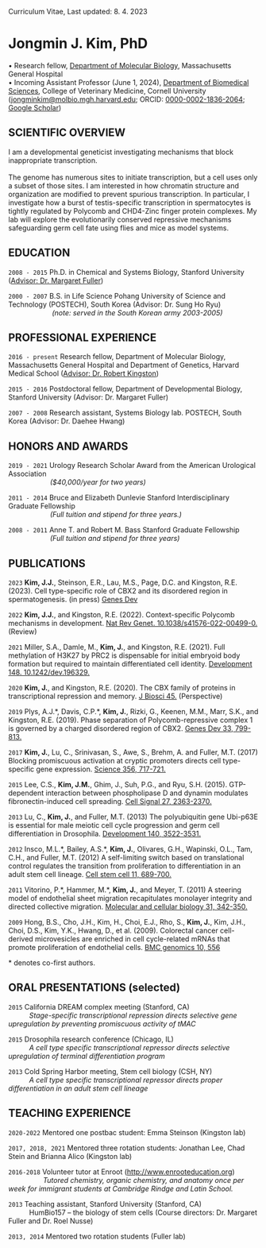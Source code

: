 Curriculum Vitae, Last updated: 8. 4. 2023

# Jongmin J. Kim, PhD

• Research fellow, [Department of Molecular Biology](https://molbio.massgeneral.org/), Massachusetts General Hospital <br>
• Incoming Assistant Professor (June 1, 2024), [Department of Biomedical Sciences](https://www.vet.cornell.edu/departments/biomedical-sciences), College of Veterinary Medicine, Cornell University <br>
(jongminkim@molbio.mgh.harvard.edu; ORCID: [0000-0002-1836-2064](https://orcid.org/0000-0002-1836-2064); [Google Scholar](https://scholar.google.com/citations?user=sDNrClcAAAAJ&hl=en)) <br>

## SCIENTIFIC OVERVIEW

I am a developmental geneticist investigating mechanisms that block inappropriate transcription. <br><br> The genome has numerous sites to initiate transcription, but a cell uses only a subset of those sites. I am interested in how chromatin structure and organization are modified to prevent spurious transcription. In particular, I investigate how a burst of testis-specific transcription in spermatocytes is tightly regulated by Polycomb and CHD4-Zinc finger protein complexes. My lab will explore the evolutionarily conserved repressive mechanisms safeguarding germ cell fate using flies and mice as model systems.

## EDUCATION

`2008 - 2015`
Ph.D. in Chemical and Systems Biology, Stanford University ([Advisor: Dr. Margaret Fuller](http://fullerlab.su.domains/))

`2000 - 2007`
B.S. in Life Science Pohang University of Science and Technology (POSTECH), South Korea (Advisor: Dr. Sung Ho Ryu) <br>
&emsp;&emsp;&emsp;&emsp;&emsp;&emsp; <em>(note: served in the South Korean army 2003-2005)</em>


## PROFESSIONAL EXPERIENCE

`2016 - present`
Research fellow, Department of Molecular Biology, Massachusetts General Hospital and Department of Genetics, Harvard Medical School ([Advisor: Dr. Robert Kingston](https://molbio.mgh.harvard.edu/kingstonweb/))

`2015 - 2016`
Postdoctoral fellow, Department of Developmental Biology, Stanford University (Advisor: Dr. Margaret Fuller)

`2007 - 2008`
Research assistant, Systems Biology lab. POSTECH, South Korea (Advisor: Dr. Daehee Hwang)

## HONORS AND AWARDS

`2019 - 2021`
Urology Research Scholar Award from the American Urological Association <br>
&emsp;&emsp;&emsp;&emsp;&emsp;&emsp;<em>($40,000/year for two years)</em>

`2011 - 2014`
Bruce and Elizabeth Dunlevie Stanford Interdisciplinary Graduate Fellowship <br>
&emsp;&emsp;&emsp;&emsp;&emsp;&emsp;<em>(Full tuition and stipend for three years.)</em>

`2008 - 2011`
Anne T. and Robert M. Bass Stanford Graduate Fellowship <br>
&emsp;&emsp;&emsp;&emsp;&emsp;&emsp;<em>(Full tuition and stipend for three years)</em>

## PUBLICATIONS


`2023` **Kim, J.J.**, Steinson, E.R., Lau, M.S., Page, D.C. and Kingston, R.E. (2023). Cell type-specific role of CBX2 and its disordered region in spermatogenesis. (in press) [Genes Dev](https://www.biorxiv.org/content/10.1101/2022.08.25.505322v1) 

`2022` **Kim, J.J.**, and Kingston, R.E. (2022). Context-specific Polycomb mechanisms in development. [Nat Rev Genet. 10.1038/s41576-022-00499-0.](https://pubmed.ncbi.nlm.nih.gov/35681061/) (Review)

`2021` Miller, S.A., Damle, M., **Kim, J.**, and Kingston, R.E. (2021). Full methylation of H3K27 by PRC2 is dispensable for initial embryoid body formation but required to maintain differentiated cell identity. [Development 148. 10.1242/dev.196329.](https://pubmed.ncbi.nlm.nih.gov/33688077/)

`2020` **Kim, J.**, and Kingston, R.E. (2020). The CBX family of proteins in transcriptional repression and memory. [J Biosci 45.](https://pubmed.ncbi.nlm.nih.gov/31965994/) (Perspective)

`2019` Plys, A.J.\*, Davis, C.P.\*, **Kim, J.**, Rizki, G., Keenen, M.M., Marr, S.K., and Kingston, R.E. (2019). Phase separation of Polycomb-repressive complex 1 is governed by a charged disordered region of CBX2. [Genes Dev 33, 799-813.](https://pubmed.ncbi.nlm.nih.gov/31171700/)

`2017` **Kim, J.**, Lu, C., Srinivasan, S., Awe, S., Brehm, A. and Fuller, M.T. (2017) Blocking promiscuous activation at cryptic promoters directs cell type-specific gene expression. [Science 356, 717-721.](https://pubmed.ncbi.nlm.nih.gov/28522526/)

`2015` Lee, C.S., **Kim, J.M.**, Ghim, J., Suh, P.G., and Ryu, S.H. (2015). GTP-dependent interaction between phospholipase D and dynamin modulates fibronectin-induced cell spreading. [Cell Signal 27, 2363-2370.](https://pubmed.ncbi.nlm.nih.gov/26341143/)

`2013` Lu, C., **Kim, J.**, and Fuller, M.T. (2013) The polyubiquitin gene Ubi-p63E is essential for male meiotic cell cycle progression and germ cell differentiation in Drosophila. [Development 140, 3522-3531.](https://pubmed.ncbi.nlm.nih.gov/23884444/)

`2012` Insco, M.L.\*, Bailey, A.S.*, **Kim, J.**, Olivares, G.H., Wapinski, O.L., Tam, C.H., and Fuller, M.T. (2012) A self-limiting switch based on translational control regulates the transition from proliferation to differentiation in an adult stem cell lineage. [Cell stem cell 11, 689-700.](https://pubmed.ncbi.nlm.nih.gov/23122292/)

`2011` Vitorino, P.\*, Hammer, M.*, **Kim, J.**, and Meyer, T. (2011) A steering model of endothelial sheet migration recapitulates monolayer integrity and directed collective migration. [Molecular and cellular biology 31, 342-350.](https://pubmed.ncbi.nlm.nih.gov/20974808/)

`2009` Hong, B.S., Cho, J.H., Kim, H., Choi, E.J., Rho, S., **Kim, J.**, Kim, J.H., Choi, D.S., Kim, Y.K., Hwang, D., et al. (2009). Colorectal cancer cell-derived microvesicles are enriched in cell cycle-related mRNAs that promote proliferation of endothelial cells. [BMC genomics 10, 556](https://pubmed.ncbi.nlm.nih.gov/19930720/)

\* denotes co-first authors.


## ORAL PRESENTATIONS (selected)

`2015`
California DREAM complex meeting (Stanford, CA) <br>
&emsp;&emsp;&emsp;<em>Stage-specific transcriptional repression directs selective gene upregulation by preventing promiscuous activity of tMAC</em>

`2015`
Drosophila research conference (Chicago, IL) <br>
&emsp;&emsp;&emsp;<em>A cell type specific transcriptional repressor directs selective upregulation of terminal differentiation program</em>

`2013`
Cold Spring Harbor meeting, Stem cell biology (CSH, NY) <br>
&emsp;&emsp;&emsp;<em>A cell type specific transcriptional repressor directs proper differentiation in an adult stem cell lineage</em>

## TEACHING EXPERIENCE

`2020-2022`
Mentored one postbac student: Emma Steinson (Kingston lab) 

`2017, 2018, 2021`
Mentored three rotation students: Jonathan Lee, Chad Stein and Brianna Alico (Kingston lab)

`2016-2018`
Volunteer tutor at Enroot (http://www.enrooteducation.org) <br>
&emsp;&emsp;&emsp;&emsp;&emsp;<em>Tutored chemistry, organic chemistry, and anatomy once per week for immigrant students at Cambridge Rindge and Latin School.</em>

`2013`
Teaching assistant, Stanford University (Stanford, CA) <br>
&emsp;&emsp;&emsp;HumBio157 – the biology of stem cells (Course directors: Dr. Margaret Fuller and Dr. Roel Nusse)

`2013, 2014`
Mentored two rotation students (Fuller lab)


